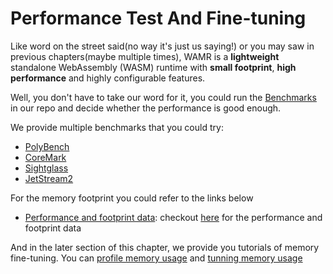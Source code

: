 # Performance Test And Fine-tuning

Like word on the street said(no way it's just us saying!) or you may saw in previous chapters(maybe multiple times), WAMR is a **lightweight** standalone WebAssembly (WASM) runtime with **small footprint**, **high performance** and highly configurable features.

Well, you don't have to take our word for it, you could run the [Benchmarks](./tests/benchmarks) in our repo and decide whether the performance is good enough.

We provide multiple benchmarks that you could try:

- [PolyBench](../../../tests/benchmarks/polybench)
- [CoreMark](../../../tests/benchmarks/coremark)
- [Sightglass](../../../tests/benchmarks/sightglass)
- [JetStream2](../../../tests/benchmarks/jetstream)

For the memory footprint you could refer to the links below

- [Performance and footprint data](https://github.com/bytecodealliance/wasm-micro-runtime/wiki/Performance): checkout [here](https://github.com/bytecodealliance/wasm-micro-runtime/wiki/Performance) for the performance and footprint data

And in the later section of this chapter, we provide you tutorials of memory fine-tuning. You can [profile memory usage](../../../doc/build_wamr.md#enable-memory-profiling-experiment) and [tunning memory usage](../../../doc/memory_tune.md)
